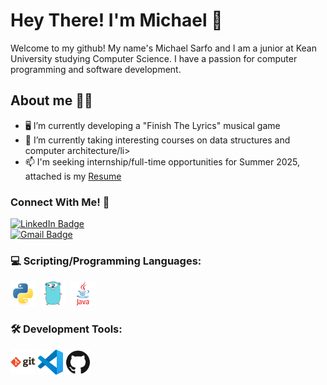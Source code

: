 # Hey There! I'm Michael 👋

Welcome to my github! My name's Michael Sarfo and I am a junior at Kean University studying Computer Science. I have a passion for computer programming and software development.
## About me 👨‍💻
<p>
    <ul>
        <li>🖥️ I’m currently developing a "Finish The Lyrics" musical game</li>
        <li>🌱 I’m currently taking interesting courses on data structures and computer architecture/li>
        <li>📫 I'm seeking internship/full-time opportunities for Summer 2025, attached is my <a href="https://github.com/comboed/resume/blob/main/Resume%20-%20Michael%20Sarfo.pdf">Resume</a></li>
    </ul>
</p>

### Connect With Me! 🤝

<div id="badges">
  <a href="https://www.linkedin.com/in/michaelsarfox">
    <img src="https://img.shields.io/badge/LinkedIn: michaelsarfox-blue?style=for-the-badge&logo=linkedin&logoColor=white" alt="LinkedIn Badge"/>
  </a>
</div>
<div id="badges">
  <a href="mailto:michaeljsarfo@gmail.com">
    <img src="https://img.shields.io/badge/Gmail: michaeljsarfo-red?style=for-the-badge&logo=gmail&logoColor=white" alt="Gmail Badge"/>
  </a>
</div>

### 💻 Scripting/Programming Languages:
<div>
  <img src="https://github.com/devicons/devicon/blob/master/icons/python/python-original.svg" title="Python" alt="Python" width="40" height="40"/>&nbsp;
  <img src="https://github.com/devicons/devicon/blob/master/icons/go/go-original.svg" title="Go" alt="Go" width="40" height="40"/>&nbsp; 
  <img src="https://github.com/devicons/devicon/blob/master/icons/java/java-original-wordmark.svg" title="Java" alt="Java" width="40" height="40"/>&nbsp;
</div>

### 🛠️ Development Tools:
<div>
    <img src="https://github.com/devicons/devicon/blob/master/icons/git/git-original-wordmark.svg" title="Git" **alt="Git" width="40" height="40"/>
    <img src="https://github.com/devicons/devicon/blob/master/icons/vscode/vscode-original.svg" title="VS Code" **alt="VS Code" width="40" height="40"/>
    <img src="https://github.com/devicons/devicon/blob/master/icons/github/github-original.svg" title="GitHub" **alt="GitHub" width="40" height="40"/>
</div>
